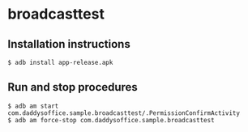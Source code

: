 # broadcasttest

## Installation instructions
```
$ adb install app-release.apk
```
## Run and stop procedures
```
$ adb am start com.daddysoffice.sample.broadcasttest/.PermissionConfirmActivity
$ adb am force-stop com.daddysoffice.sample.broadcasttest
```
